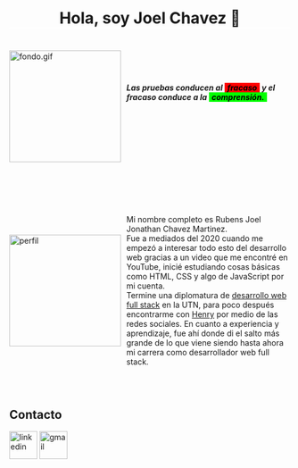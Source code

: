 <h1 style="text-align: center; border-bottom: 2px solid #fff;"> Hola, soy Joel Chavez 👋 </h1>

<div style="display: flex; justify-content: center; align-items: center; margin-bottom: 60px;">
    <img style="width: 200px; margin: 20px auto; display: inline;" src="https://media0.giphy.com/media/Kg3BstwdvszUHXrLV3/giphy.gif?cid=ecf05e47br4po10414eqajo82aj0pt706henxvyzg3fuhq31&rid=giphy.gif&ct=g" alt="fondo.gif">
    <div style="display: inline;">
        <h4 style="margin: 0 0 50px 10px;">
           <i>
             Las pruebas conducen al <b style="background: #ff0000; color: #000; padding: 0 5px;">fracaso</b> y el fracaso conduce a la <b style="background: #00ff00; color: #000; padding: 0 5px;">comprensión.</b>
           </i>
        </h4>
    </div>
</div>

<div style="display: flex; justify-content: center; align-items: center;  margin-bottom: 60px;">
      <img style="width: 200px;" src="https://cdn-icons-png.flaticon.com/512/3135/3135715.png" alt="perfil">
        <p style="margin-left: 10px;">
          Mi nombre completo es Rubens Joel Jonathan Chavez Martinez. <br>
          Fue a mediados del 2020 cuando me empezó a interesar todo esto del desarrollo web gracias a un video que me encontré en YouTube, inicié estudiando cosas básicas como HTML, CSS y algo de JavaScript por mi cuenta. <br>
          Termine una diplomatura de <a href="https://drive.google.com/file/d/1dNHsL-ds8tIXvL7IKx-mKHepR1KrTKff/view?usp=sharing" title="Link diplomatura">desarrollo web full stack</a> en la UTN, para poco después encontrarme con <a href="https://www.soyhenry.com/" title="ir a sitio web">Henry</a> por medio de las redes sociales. En cuanto a experiencia y aprendizaje, fue ahí donde di el salto más grande de lo que viene siendo hasta ahora mi carrera como desarrollador web full stack.
        </p>
</div>
<div>
    <h2 id="contacto">Contacto</h2>
    <div>
        <a href="https://www.linkedin.com/in/joel-c-dev/" target=”_blank”><img style="width: 50px;" src="https://cdn-icons-png.flaticon.com/512/174/174857.png" alt="linkedin"></a>
        <a href="mailto:joelchavezm19@gmail.com" target=”_blank”><img style="width: 50px;" src="https://cdn-icons-png.flaticon.com/512/5968/5968534.png" alt="gmail"></a>
    </div>
</div>






<!--
**joel-CM/joel-cm** is a ✨ _special_ ✨ repository because its `README.md` (this file) appears on your GitHub profile.

Here are some ideas to get you started:

- 🔭 I’m currently working on ...
- 🌱 I’m currently learning ...
- 👯 I’m looking to collaborate on ...
- 🤔 I’m looking for help with ...
- 💬 Ask me about ...
- 📫 How to reach me: ...
- 😄 Pronouns: ...
- ⚡ Fun fact: ...
-->
